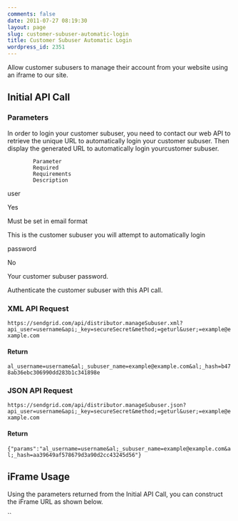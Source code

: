 ```yaml
---
comments: false
date: 2011-07-27 08:19:30
layout: page
slug: customer-subuser-automatic-login
title: Customer Subuser Automatic Login
wordpress_id: 2351
---
```


Allow customer subusers to manage their account from your website using an iframe to our site.






## Initial API Call




### Parameters





In order to login your customer subuser, you need to contact our web API to retrieve the unique URL to automatically login your customer subuser. Then display the generated URL to automatically login yourcustomer subuser.






		


			Parameter
			Required
			Requirements
			Description
		
		


			
user

			
Yes

			
Must be set in email format

			
This is the customer subuser you will attempt
			to automatically login

		
		


			
password

			
No

			
Your customer subuser password.

			
Authenticate the customer subuser with this
			API call.

		





### XML API Request



`https://sendgrid.com/api/distributor.manageSubuser.xml?api_user=username&api;_key=secureSecret&method;=geturl&user;=example@example.com`



#### Return



`
			al_username=username&al;_subuser_name=example@example.com&al;_hash=b478ab36ebc306990dd283b1c341898e
		`



### JSON API Request



`https://sendgrid.com/api/distributor.manageSubuser.json?api_user=username&api;_key=secureSecret&method;=geturl&user;=example@example.com`



#### Return



`{"params":"al_username=username&al;_subuser_name=example@example.com&al;_hash=aa39649af578679d3a90d2cc43245d56"}`



## iFrame Usage





Using the parameters returned from the Initial API Call, you can construct the iFrame URL as shown below.



``


